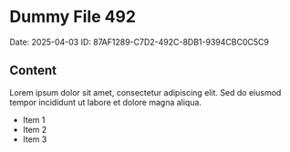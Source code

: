 # Dummy File 492

Date: 2025-04-03
ID: 87AF1289-C7D2-492C-8DB1-9394CBC0C5C9

## Content

Lorem ipsum dolor sit amet, consectetur adipiscing elit.
Sed do eiusmod tempor incididunt ut labore et dolore magna aliqua.

* Item 1
* Item 2
* Item 3
